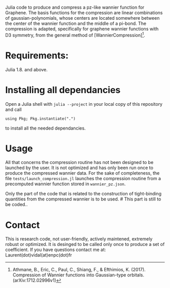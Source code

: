 Julia code to produce and compress a pz-like wannier function for Graphene. The basis functions for the compression
are linear combinations of gaussian-polynomials, whose centers are located somewhere between the center of the wannier
function and the middle of a pi-bond. The compression is adapted, specifically for graphene wannier functions with D3 symmetry,
from the general method of [WannierCompression][^1].


# Requirements: 
Julia 1.8. and above.

# Installing all dependancies
Open a Julia shell with `julia --project` in your local copy of this repository and call
```
using Pkg; Pkg.instantiate(".")
``` 
to install all the needed dependancies.

# Usage

All that concerns the compression routine has not been designed to be launched by the user.
It is not optimized and has only been run once to produce the compressed wannier data.
For the sake of completeness, the file `tests/launch_compression.jl` launches the
compression routine from a precomputed wannier function stored in `wannier_pz.json`.

Only the part of the code that is related to the construction of tight-binding quantities from
the compressed wannier is to be used. # This part is still to be coded..

# Contact
This is research code, not user-friendly, actively maintened, extremely robust or optimized.
It is desinged to be called only once to produce a set of coefficient. 
If you have questions contact me at: Laurent(dot)vidal(at)enpc(dot)fr

[^1]: Athmane, B., Eric, C., Paul, C., Shiang, F., & Efthimios, K. (2017). Compression of Wannier functions into Gaussian-type orbitals. (arXiv:1712.02996v1)
